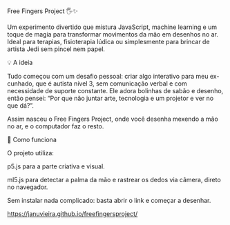 Free Fingers Project 🖐️✨

Um experimento divertido que mistura JavaScript, machine learning e um toque de magia para transformar movimentos da mão em desenhos no ar.
Ideal para terapias, fisioterapia lúdica ou simplesmente para brincar de artista Jedi sem pincel nem papel.

💡 A ideia

Tudo começou com um desafio pessoal: criar algo interativo para meu ex-cunhado, que é autista nível 3, sem comunicação verbal e com necessidade de suporte constante.
Ele adora bolinhas de sabão e desenho, então pensei: “Por que não juntar arte, tecnologia e um projetor e ver no que dá?”.

Assim nasceu o Free Fingers Project, onde você desenha mexendo a mão no ar, e o computador faz o resto.

🔧 Como funciona

O projeto utiliza:

p5.js para a parte criativa e visual.

ml5.js para detectar a palma da mão e rastrear os dedos via câmera, direto no navegador.

Sem instalar nada complicado: basta abrir o link e começar a desenhar.

https://januvieira.github.io/freefingersproject/


